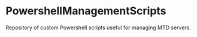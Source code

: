 # PowershellManagementScripts
Repository of custom Powershell scripts useful for managing MTD servers.
